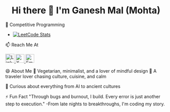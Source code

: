   <h1 align="center">Hi there 👋 I'm Ganesh Mal (Mohta)</h1>

🧩 Competitive Programming
- [![LeetCode Stats](https://leetcard.jacoblin.cool/ganeshmal?ext=contest&theme=unicorn)](https://leetcode.com/ganeshmal)


📫 Reach Me At

<p align="left">
  <a href="https://www.linkedin.com/in/ganesh-mohta-480314251" target="_blank">
    <img height='28px' src="https://img.icons8.com/color/30/000000/linkedin.png" alt="LinkedIn"/>
  </a>
  <a href="https://x.com/GaneshMohta2" target="_blank">
    <img height='27px' src="https://t3.ftcdn.net/jpg/06/29/22/40/360_F_629224066_zdnJIKaJHiMkP6EOIoh6hvUxcnFpsbE1.jpg" alt="X (Twitter)"/>
  </a>
  <a href="mailto:ganimaheshwari07@gmail.com" target="_blank">
    <img height='27px' src="https://encrypted-tbn0.gstatic.com/images?q=tbn:ANd9GcQpb2UdIp13IvB9YgFD6FYmkVgtIueUcmXmQw&s" alt="Email"/>
  </a>
</p>

😄 About Me
🧘 Vegetarian, minimalist, and a lover of mindful design
🧳 A traveler lover chasing culture, cuisine, and calm

🧠 Curious about everything from AI to ancient cultures

⚡ Fun Fact
"Through bugs and burnout, I build. Every error is just another step to execution."
-From late nights to breakthroughs, I'm coding my story.


